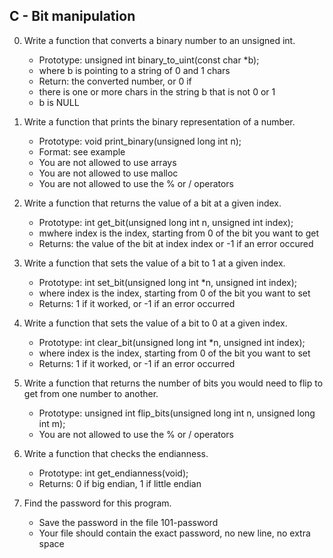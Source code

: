 ## C - Bit manipulation

0. Write a function that converts a binary number to an unsigned int.

   * Prototype: unsigned int binary_to_uint(const char *b);
   * where b is pointing to a string of 0 and 1 chars
   * Return: the converted number, or 0 if
   * there is one or more chars in the string b that is not 0 or 1
   * b is NULL

1. Write a function that prints the binary representation of a number.

    * Prototype: void print_binary(unsigned long int n);
    * Format: see example
    * You are not allowed to use arrays
    * You are not allowed to use malloc
    * You are not allowed to use the % or / operators

2. Write a function that returns the value of a bit at a given index.

    * Prototype: int get_bit(unsigned long int n, unsigned int index);
    * mwhere index is the index, starting from 0 of the bit you want to get
    * Returns: the value of the bit at index index or -1 if an error occured

3. Write a function that sets the value of a bit to 1 at a given index.

    * Prototype: int set_bit(unsigned long int *n, unsigned int index);
    * where index is the index, starting from 0 of the bit you want to set
    * Returns: 1 if it worked, or -1 if an error occurred

4. Write a function that sets the value of a bit to 0 at a given index.

    * Prototype: int clear_bit(unsigned long int *n, unsigned int index);
    * where index is the index, starting from 0 of the bit you want to set
    * Returns: 1 if it worked, or -1 if an error occurred

5. Write a function that returns the number of bits you would need to flip to get from one number to another.

    * Prototype: unsigned int flip_bits(unsigned long int n, unsigned long int m);
    * You are not allowed to use the % or / operators

6. Write a function that checks the endianness.

    * Prototype: int get_endianness(void);
    * Returns: 0 if big endian, 1 if little endian

7. Find the password for this program.

    * Save the password in the file 101-password
    * Your file should contain the exact password, no new line, no extra space


